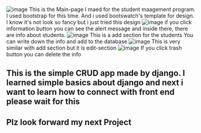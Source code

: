![image](https://github.com/DocodeLee/studentmanage-django/assets/167724096/9fe69654-1cee-4795-9d83-c2035f6fb024)
This is the Main-page I maed for the student maagement program. I used bootstrap for this time. And i used bootswatch's template for design.
I know it's not look so fancy but i just tried this design
![image](https://github.com/DocodeLee/studentmanage-django/assets/167724096/1082087e-5f6a-4c2d-9828-aa45ff3b80be)
if you click information button you can see the alert message and inside there, there are info about students.
![image](https://github.com/DocodeLee/studentmanage-django/assets/167724096/11b18605-c704-4aa0-bd39-5312cca3005a)
This is a add section  for the students You can write down the info and add to the database
![image](https://github.com/DocodeLee/studentmanage-django/assets/167724096/04d842d2-4c69-42d1-b699-fc7789072460)
This is very similar with add section but it is edit-section
![image](https://github.com/DocodeLee/studentmanage-django/assets/167724096/1802c2ff-77cd-430c-8eb7-ef4349d8e41c)
If you click trash button you can delete the info

## This is the simple CRUD app made by django. I learned simple basics about django and next i want to learn how to connect with front end please wait for this
## Plz look forward my next Project
